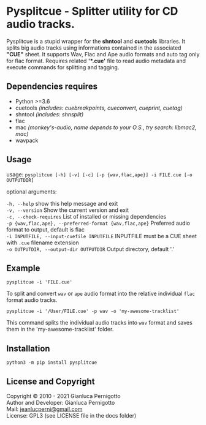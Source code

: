 # Pysplitcue - Splitter utility for CD audio tracks.

Pysplitcue is a stupid wrapper for the **shntool** and **cuetools** libraries.
It splits big audio tracks using informations contained in the associated
**"CUE"** sheet. It supports Wav, Flac and Ape audio formats and auto tag only
for flac format. Requires related **'*.cue'** file to read audio metadata
and execute commands for splitting and tagging.

## Dependencies requires

- Python >=3.6
- cuetools *(includes: cuebreakpoints, cueconvert, cueprint, cuetag)*
- shntool *(includes: shnsplit)*
- flac
- mac *(monkey's-audio, name depends to your O.S., try search: libmac2, mac)*
- wavpack

## Usage

usage: `pysplitcue [-h] [-v] [-c] [-p {wav,flac,ape}] -i FILE.cue [-o OUTPUTDIR]`   

optional arguments:   

  `-h, --help` show this help message and exit   
  `-v, --version` Show the current version and exit   
  `-c, --check-requires` List of installed or missing dependencies   
  `-p {wav,flac,ape}, --preferred-format {wav,flac,ape}` Preferred audio format to output, default is flac   
  `-i INPUTFILE, --input-cuefile INPUTFILE` INPUTFILE must be a CUE sheet with `.cue` filename extension   
  `-o OUTPUTDIR, --output-dir OUTPUTDIR` Output directory, default '.'   


## Example

`pysplitcue -i 'FILE.cue'`   

To split and convert `wav` or `ape` audio format into the relative individual 
`flac` format audio tracks.   

`pysplitcue -i '/User/FILE.cue' -p wav -o 'my-awesome-tracklist'`   

This command splits the individual audio tracks into `wav` format 
and saves them in the 'my-awesome-tracklist' folder.   


## Installation

`python3 -m pip install pysplitcue`

## License and Copyright

Copyright © 2010 - 2021 Gianluca Pernigotto   
Author and Developer: Gianluca Pernigotto   
Mail: <jeanlucperni@gmail.com>   
License: GPL3 (see LICENSE file in the docs folder)


